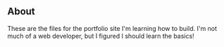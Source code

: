 ## About

These are the files for the portfolio site I'm learning how to build. I'm not much of a web developer, but I figured I should learn the basics! 
